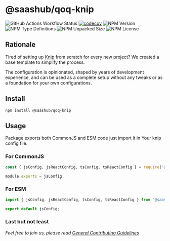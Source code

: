 # @saashub/qoq-knip

![GitHub Actions Workflow Status](https://img.shields.io/github/actions/workflow/status/saashub-it/qoq/main.yml) [![codecov](https://codecov.io/gh/saashub-it/qoq/graph/badge.svg?flag=knip&token=PQ1XAQQ257)](https://codecov.io/gh/saashub-it/qoq/flags/knip) ![NPM Version](https://img.shields.io/npm/v/%40saashub%2Fqoq-knip)
![NPM Type Definitions](https://img.shields.io/npm/types/%40saashub%2Fqoq-knip) ![NPM Unpacked Size](https://img.shields.io/npm/unpacked-size/%40saashub%2Fqoq-knip) ![NPM License](https://img.shields.io/npm/l/%40saashub%2Fqoq-knip)

## Rationale

Tired of setting up [Knip](https://www.npmjs.com/package/knip) from scratch for every new project? We created a base template to simplify the process.

The configuration is opinionated, shaped by years of development experience, and can be used as a complete setup without any tweaks or as a foundation for your own configurations.


## Install

    npm install @saashub/qoq-knip

## Usage

Package exports both CommonJS and ESM code just import it in Your knip config file.

### For CommonJS

```js
const { jsConfig, jsReactConfig, tsConfig, tsReactConfig } = require('@saashub/qoq-knip');

module.exports = jsConfig;
```

### For ESM

```js
import { jsConfig, jsReactConfig, tsConfig, tsReactConfig } from '@saashub/qoq-knip';

export default jsConfig;
```

### Last but not least

_Feel free to join us, please read [General Contributing Guidelines](https://github.com/saashub-it/qoq/blob/master/.github/CONTRIBUTING.md)_
